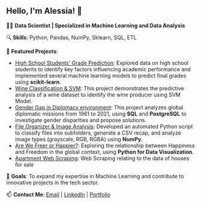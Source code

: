 ## Hello, I'm Alessia! 👋

<!--
**lalessia/lalessia** is a ✨ _special_ ✨ repository because its `README.md` (this file) appears on your GitHub profile.

Here are some ideas to get you started:

- 🔭 I’m currently working on ...
- 🌱 I’m currently learning ...
- 👯 I’m looking to collaborate on ...
- 🤔 I’m looking for help with ...
- 💬 Ask me about ...
- 📫 How to reach me: ...
- 😄 Pronouns: ...
- ⚡ Fun fact: ...

- 🤝 **Open Source Contributions**: Active contributor to the [Project Name](link-to-project).
- ![Certification Badge](link-to-badge)
- ![Your Photo](link-to-your-photo)
-->

👩‍💻 **Data Scientist | Specialized in Machine Learning and Data Analysis**

🔍 **Skills**: Python, Pandas, NumPy, Sklearn, SQL, ETL

🌟 **Featured Projects**:
- [High School Students' Grade Prediction](https://github.com/lalessia/students-grades-prediction): Explored data on high school students to identify key factors influencing academic performance and implemented several machine learning models to predict final grades using **scikit-learn**.
- [Wine Classification & SVM](https://github.com/lalessia/SVM-Wine-Classification): This project demonstrates the predictive analysis of a wine dataset to identify the wine producer using SVM Model.
- [Gender Gap in Diplomacy environment](https://github.com/lalessia/Gender-Gap-in-diplomacy-analyst): This project analyzes global diplomatic missions from 1961 to 2021, using **SQL** and **PostgreSQL** to investigate gender disparities and propose solutions.
- [File Organizer & Image Analysis](https://github.com/lalessia/File-Organizer): Developed an automated Python script to classify files into subfolders, generate a CSV recap, and analyze image types (grayscale, RGB, RGBA) using **NumPy**.
- [Are We Freer or Happier?](https://github.com/lalessia/Happiness-VS-Freedom): Exploring the relationship between Happiness and Freedom in the global context, using **Python for Data Visualization**.
- [Apartment Web Scraping](https://github.com/lalessia/apartment_web_scraping): Web Scraping relating to the data of houses for sale

🎯 **Goals**: To expand my expertise in Machine Learning and contribute to innovative projects in the tech sector.

📫 **Contact Me**: [Email](mailto:alessia.profeta@gmail.com) | [LinkedIn](https://www.linkedin.com/in/alessia-profeta/) | [Portfolio](https://www.alessiaprofeta.com/)


